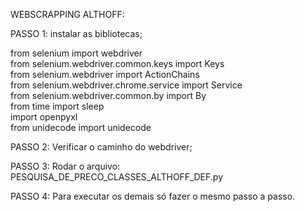 WEBSCRAPPING ALTHOFF:

PASSO 1:
instalar as bibliotecas;

from selenium import webdriver  
from selenium.webdriver.common.keys import Keys  
from selenium.webdriver import ActionChains  
from selenium.webdriver.chrome.service import Service  
from selenium.webdriver.common.by import By  
from time import sleep  
import openpyxl  
from unidecode import unidecode  

PASSO 2:
Verificar o caminho do webdriver;

PASSO 3:
Rodar o arquivo: PESQUISA_DE_PRECO_CLASSES_ALTHOFF_DEF.py

PASSO 4:
Para executar os demais só fazer o mesmo passo a passo.


